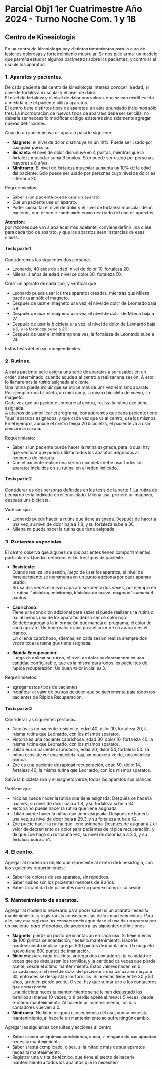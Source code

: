 # Parcial Obj1 1er Cuatrimestre Año 2024 - Turno Noche Com. 1 y 1B

## Centro de Kinesiologia

En un centro de kinesiología hay distintos tratamientos para la cura de lesiones dolorosas y fortalecimiento muscular.
Se nos pide armar un modelo que permita estudiar algunos parámetros sobre los pacientes, y controlar el uso de los aparatos.


### 1. Aparatos y pacientes.
De cada paciente del centro de kinesiologia interesa conocer la edad, el nivel de fortaleza muscular y el nivel de dolor.  
El nivel de fortaleza y el nivel de dolor son valores que se van modificando a medida que el paciente utiliza aparatos.  
El centro tiene distintos tipos de aparatos, en este enunciado incluimos sólo tres. La incorporación de nuevos tipos de aparatos debe ser sencilla, no debería ser necesario modificar código existente sino solamente agregar nuevas definiciones.
 
Cuando un paciente usa un aparato pasa lo siguiente:
- **Magneto**: el nivel de dolor disminuye en un 10%. Puede ser usado por cualquier persona.
- **Bicicleta**: el nivel de dolor disminuye en 4 puntos, mientras que la fortaleza muscular suma 3 puntos. Solo puede ser usado por personas mayores a 8 años.
- **Minitramp**: El nivel de fortaleza muscular aumenta un 10% de la edad del paciente. Solo puede ser usado por personas cuyo nivel de dolor es inferior a 20.

Requerimientos:
- Saber si un paciente puede usar un aparato
- Que un paciente use un aparato.
- Poder consultar el nivel de dolor y el nivel de fortaleza muscular de un paciente, que deben ir cambiando como resultado del uso de aparatos.

**Atención**:  
por razones que van a aparecer más adelante, conviene definir una clase para cada tipo de aparato, y que los aparatos sean instancias de esas clases.


#### Tests parte 1
Consideremos las siguientes dos personas.
- Leonardo, 40 años de edad, nivel de dolor 10, fortaleza 20.
- Milena, 3 años de edad, nivel de dolor 30, fortaleza 50.

Crear un aparato de cada tipo, y verificar que
- Leonardo puede usar los tres aparatos creados, mientras que Milena puede usar sólo el magneto.
- Después de usar el magneto una vez, el nivel de dolor de Leonardo baja a 9.
- Después de usar el magneto una vez, el nivel de dolor de Milena baja a 27.
- Después de usar la bicicleta una vez, el nivel de dolor de Leonardo baja a 6, y la fortaleza sube a 23.
- Después de usar el minitramp una vez, la fortaleza de Leonardo sube a 24.

Estos tests deben ser independientes.


### 2. Rutinas.
A cada paciente se le asigna una serie de aparatos a ser usados en un orden determinado, cuando acude a al centro a realizar una sesión. A esto lo llamaremos la _rutina_ asignada al cliente.  
Una rutina puede incluir que se utilice más de una vez el mismo aparato. Por ejemplo: una bicicleta, un minitramp, la misma bicicleta de nuevo, un magneto.  
Cada vez que un paciente concurre al centro, realiza la rutina que tiene asignada.  
A efectos de simplificar el programa, consideramos que cada paciente tiene "sus" aparatos asignados, y que cada vez que va al centro, usa los mismos. En el ejemplo, aunque el centro tenga 20 bicicletas, el paciente va a usar siempre la misma. 

Requerimiento: 

- Saber si un paciente puede hacer la rutina asignada, para lo cual hay que verificar que pueda utilizar todos
los aparatos asignados al momento de iniciarla.
- Que el paciente realice una sesión completa: debe usar todos los aparatos incluidos en su rutina, en el orden indicado. 


#### Tests parte 2
Considerar las dos personas definidas en los tests de la parte 1. La rutina de Leonardo es la indicada en el enunciado. Milena usa, primero un magneto, después una bicicleta. 

Verificar que:
- Leonardo puede hacer la rutina que tiene asignada. Después de hacerla una vez, su nivel de dolor baja a 1.8, y su fortaleza sube a 30.
- Milena no puede hacer la rutina que tiene asignada.


### 3. Pacientes especiales.
El centro observa que algunes de sus pacientes tienen comportamientos particulares. Quedan definidos estos tres tipos de paciente. 

- **Resistente**:  
Cuando realiza una sesión, _luego_ de usar los aparatos, el nivel de fortalecimiento se incrementa en un punto adicional por cada aparato usado.  
Si usa dos veces el mismo aparato se cuenta dos veces, por ejemplo en la rutina: "bicicleta, minitramp, bicicleta de nuevo, magneto" sumaría 4 puntos.

- **Caprichoso**:  
Tiene una condición adicional para saber si puede realizar una rutina o no: 
al menos uno de los aparatos deben ser de color rojo.  
Se debe agregar a la información que maneja el programa, el color de cada aparato. 
Un buen valor inicial para el color de un aparato es el blanco.  
Un cliente caprichoso, además, en cada sesión realiza siempre _dos veces_ toda la rutina que tiene asignada. 

- **Rápida Recuperación**:  
Luego de aplicar su rutina, el nivel de dolor se decrementa en una cantidad configurable, 
que es la misma para todos los pacientes de rápida recuperación. Un buen valor inicial es 3.

Requerimientos:
- agregar estos tipos de pacientes
- modificar el valor de puntos de dolor que se decrementa para todos los pacientes de Rápida Recuperación.


#### Tests parte 3
Considerar las siguientes personas.
- Nicolás es un paciente resistente, edad 40, dolor 10, fortaleza 20, la misma rutina que Leonardo, con los mismos aparatos.
- Victoria es una paciente caprichosa, edad 30, dolor 10, fortaleza 40, la misma rutina que Leonardo, con los mismos aparatos.
- Julián es un paciente caprichoso, edad 20, dolor 54, fortaleza 50. La rutina consiste en: una bicicleta roja, un magneto verde, una bicicleta blanca.
- Zoe es una paciente de rápidad recuperación, edad 50, dolor 14, fortaleza 40, la misma rutina que Leonardo, con los mismos aparatos.

Salvo la bicicleta roja y el magneto verde, todos los aparatos son blancos.

Verificar que:
- Nicolás puede hacer la rutina que tiene asignada. Después de hacerla una vez, su nivel de dolor baja a 1.8, y su fortaleza sube a 34.
- Victoria no puede hacer la rutina que tiene asignada.
- Julián puede hacer la rutina que tiene asignada. Después de hacerla una vez, su nivel de dolor baja a 29.3, y su fortaleza sube a 62.
- Zoe puede hacer la rutina que tiene asignada. Después de asignar a 2 el valor de decremento de dolor para pacientes de rápida recuperación, y de que Zoe haga su rutinauna vez, su nivel de dolor baja a 3.4, y su fortaleza sube a 51.


### 4. El centro.
Agregar al modelo un objeto que represente al centro de kinesiología, con los siguientes requerimientos:
- Saber los colores de sus aparatos, sin repetidos. 
- Saber cuáles son los pacientes menores de 8 años
- Saber la cantidad de pacientes que no pueden cumplir su sesión.



### 5. Mantenimiento de aparatos.
Agregar al modelo lo necesario para poder saber si un aparato necesita mantenimiento, y registrar las consecuencias de los mantenimientos. Para ello, hay que registrar las consecuencias que tiene el uso de un aparato por un paciente, _para el aparato_, de acuerdo a las siguientes definiciones.

- **Magneto**: pierde un punto de imantación en cada uso. Si tiene menos de 100 puntos de imantación, necesita mantenimiento. Hacerle mantenimiento implica agregar 500 puntos de imantación. Un magneto nuevo tiene 800 puntos de imantación.
- **Bicicleta**: para cada bicicleta, agregar dos contadores: la cantidad de veces que se desajustan los tornillos, y la cantidad de veces que pierde aceite, desde el último mantenimiento. Estos valores nacen en 0.  
En cada uso, si el nivel de dolor del paciente _antes del uso_ es mayor a 30, entonces se desajustan los tornillos. Si además tiene entre 30 y 50 años, también pierde aceite. O sea, hay que sumar uno a los contadores que corresponda.  
Una bicicleta necesita mantenimiento se se le han desjustado los tornillos al menos 10 veces, o si perdió aceite al menos 5 veces, desde el último mantenimiento. Al hacerle un mantenimiento, los dos contadores vuelven a 0.
- **Minitramp**: No tiene ninguna consecuencia del uso, nunca necesita mantenimiento, al hacerle un mantenimiento no sufre ningún cambio.

Agregar las siguientes consultas y acciones al centro
- Saber si está en óptimas condiciones, o sea, si ninguno de sus aparatos necesita mantenimiento.
- Saber si está complicado, o sea, si la mitad o más de sus aparatos necesita mantenimiento.
- Registrar una visita de técnico, que tiene el efecto de hacerle mantenimiento a todos los aparatos que lo necesiten.
